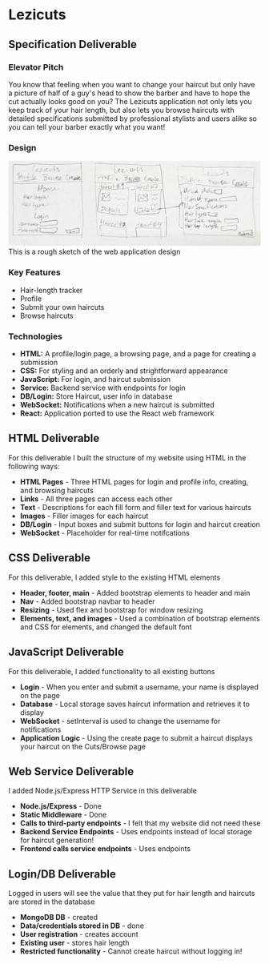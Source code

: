 # Lezicuts

## Specification Deliverable

### Elevator Pitch
You know that feeling when you want to change your haircut but only have a picture of half of a guy's head to show the barber and have to hope the cut actually looks good on you? The Lezicuts application not only lets you keep track of your hair length, but also lets you browse haircuts with detailed specifications submitted by professional stylists and users alike so you can tell your barber exactly what you want!

### Design
![Three webpages design](PXL_20240117_224733904.jpg)
This is a rough sketch of the web application design

### Key Features

- Hair-length tracker
- Profile
- Submit your own haircuts
- Browse haircuts

### Technologies

- **HTML:** A profile/login page, a browsing page, and a page for creating a submission
- **CSS:** For styling and an orderly and strightforward appearance
- **JavaScript:** For login, and haircut submission
- **Service:** Backend service with endpoints for login
- **DB/Login:** Store Haircut, user info in database
- **WebSocket:** Notifications when a new haircut is submitted
- **React:** Application ported to use the React web framework

## HTML Deliverable

For this deliverable I built the structure of my website using HTML in the following ways:

- **HTML Pages** - Three HTML pages for login and profile info, creating, and browsing haircuts
- **Links** - All three pages can access each other
- **Text** - Descriptions for each fill form and filler text for various haircuts
- **Images** - Filler images for each haircut
- **DB/Login** - Input boxes and submit buttons for login and haircut creation
- **WebSocket** - Placeholder for real-time notifcations

## CSS Deliverable

For this deliverable, I added style to the existing HTML elements

- **Header, footer, main** - Added bootstrap elements to header and main
- **Nav** - Added bootstrap navbar to header
- **Resizing** - Used flex and bootstrap for window resizing
- **Elements, text, and images** - Used a combination of bootstrap elements and CSS for elements, and changed the default font

## JavaScript Deliverable

For this deliverable, I added functionality to all existing buttons

- **Login** - When you enter and submit a username, your name is displayed on the page
- **Database** - Local storage saves haircut information and retrieves it to display
- **WebSocket** - setInterval is used to change the username for notifications
- **Application Logic** - Using the create page to submit a haircut displays your haircut on the Cuts/Browse page

## Web Service Deliverable

I added Node.js/Express HTTP Service in this deliverable

- **Node.js/Express** - Done
- **Static Middleware** - Done
- **Calls to third-party endpoints** - I felt that my website did not need these
- **Backend Service Endpoints** - Uses endpoints instead of local storage for haircut generation!
- **Frontend calls service endpoints** - Uses endpoints

## Login/DB Deliverable

Logged in users will see the value that they put for hair length and haircuts are stored in the database

- **MongoDB DB** - created
- **Data/credentials stored in DB** - done
- **User registration** - creates account
- **Existing user** - stores hair length
- **Restricted functionality** - Cannot create haircut without logging in!
